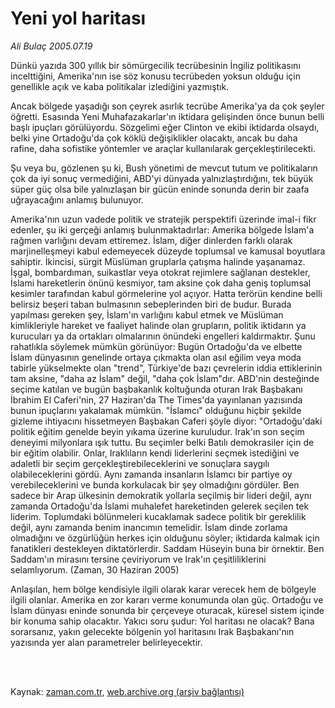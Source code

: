 # Yeni yol haritası

*Ali Bulaç 2005.07.19*

<td class="columnist-detail">
<p>Dünkü yazıda 300 yıllık bir sömürgecilik tecrübesinin İngiliz politikasını incelttiğini, Amerika'nın ise söz konusu tecrübeden yoksun olduğu için genellikle açık ve kaba politikalar izlediğini yazmıştık.</p>
<p>
<div id="haberMetinDiv">
<p>Ancak bölgede yaşadığı son çeyrek asırlık tecrübe Amerika'ya da çok şeyler öğretti. Esasında Yeni Muhafazakarlar'ın iktidara gelişinden önce bunun belli başlı ipuçları görülüyordu. Sözgelimi eğer Clinton ve ekibi iktidarda olsaydı, belki yine Ortadoğu'da çok köklü değişiklikler olacaktı, ancak bu daha rafine, daha sofistike yöntemler ve araçlar kullanılarak gerçekleştirilecekti.
<p> Şu veya bu, gözlenen şu ki, Bush yönetimi de mevcut tutum ve politikaların çok da iyi sonuç vermediğini, ABD'yi dünyada yalnızlaştırdığını, tek büyük süper güç olsa bile yalnızlaşan bir gücün eninde sonunda derin bir zaafa uğrayacağını anlamış bulunuyor.
<p> Amerika'nın uzun vadede politik ve stratejik perspektifi üzerinde imal-i fikr edenler, şu iki gerçeği anlamış bulunmaktadırlar: Amerika bölgede İslam'a rağmen varlığını devam ettiremez. İslam, diğer dinlerden farklı olarak marjinelleşmeyi kabul edemeyecek düzeyde toplumsal ve kamusal boyutlara sahiptir. İkincisi, sürgit Müslüman gruplarla çatışma halinde yaşanamaz. İşgal, bombardıman, suikastlar veya otokrat rejimlere sağlanan destekler, İslami hareketlerin önünü kesmiyor, tam aksine çok daha geniş toplumsal kesimler tarafından kabul görmelerine yol açıyor. Hatta terörün kendine belli belirsiz beşeri taban bulmasının sebeplerinden biri de budur. Burada yapılması gereken şey, İslam'ın varlığını kabul etmek ve Müslüman kimlikleriyle hareket ve faaliyet halinde olan grupların, politik iktidarın ya kurucuları ya da ortakları olmalarının önündeki engelleri kaldırmaktır. Şunu rahatlıkla söylemek mümkün görünüyor: Bugün Ortadoğu'da ve elbette İslam dünyasının genelinde ortaya çıkmakta olan asıl eğilim veya moda tabirle yükselmekte olan "trend", Türkiye'de bazı çevrelerin iddia ettiklerinin tam aksine, "daha az İslam" değil, "daha çok İslam"dır. ABD'nin desteğinde seçime katılan ve bugün başbakanlık koltuğunda oturan Irak Başbakanı İbrahim El Caferi'nin, 27 Haziran'da The Times'da yayınlanan yazısında bunun ipuçlarını yakalamak mümkün. "İslamcı" olduğunu hiçbir şekilde gizleme ihtiyacını hissetmeyen Başbakan Caferi şöyle diyor: "Ortadoğu'daki politik eğitim genelde beyin yıkama üzerine kuruludur. Irak'ın son seçim deneyimi milyonlara ışık tuttu. Bu seçimler belki Batılı demokrasiler için de bir eğitim olabilir. Onlar, Iraklıların kendi liderlerini seçmek istediğini ve adaletli bir seçim gerçekleştirebileceklerini ve sonuçlara saygılı olabileceklerini gördü. Aynı zamanda insanların İslamcı bir partiye oy verebileceklerini ve bunda korkulacak bir şey olmadığını gördüler. Ben sadece bir Arap ülkesinin demokratik yollarla seçilmiş bir lideri değil, aynı zamanda Ortadoğu'da İslami muhalefet hareketinden gelerek seçilen tek liderim. Toplumdaki bölünmeleri kucaklamak sadece politik bir gereklilik değil, aynı zamanda benim inancımın temelidir. İslam dinde zorlama olmadığını ve özgürlüğün herkes için olduğunu söyler; iktidarda kalmak için fanatikleri destekleyen diktatörlerdir. Saddam Hüseyin buna bir örnektir. Ben Saddam'ın mirasını tersine çeviriyorum ve Irak'ın çeşitliliklerini selamlıyorum. (Zaman, 30 Haziran 2005)
<p> Anlaşılan, hem bölge kendisiyle ilgili olarak karar verecek hem de bölgeyle ilgili olanlar. Amerika en zor kararı verme konumunda olan güç. Ortadoğu ve İslam dünyası eninde sonunda bir çerçeveye oturacak, küresel sistem içinde bir konuma sahip olacaktır. Yakıcı soru şudur: Yol haritası ne olacak? Bana sorarsanız, yakın gelecekte bölgenin yol haritasını Irak Başbakanı'nın yazısında yer alan parametreler belirleyecektir.</p></p></p></p></div>
</p>


<p><br>
		 </br></p></td>

Kaynak: [zaman.com.tr](http://zaman.com.tr/yazar.do?yazino=193787), [web.archive.org (arşiv bağlantısı)](http://web.archive.org/web/20120315011010/http://www.zaman.com.tr/yazar.do?yazino=193787)
